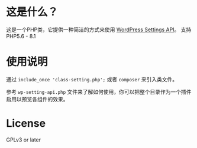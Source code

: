 # 这是什么？

这是一个PHP类，它提供一种简洁的方式来使用 [WordPress Settings API](http://codex.wordpress.org/Settings_API)。
支持 PHP5.6 - 8.1

# 使用说明

通过 `include_once 'class-setting.php';` 或者 `composer` 来引入类文件。

参考 `wp-setting-api.php` 文件来了解如何使用，你可以把整个目录作为一个插件启用以预览各组件的效果。

# License

GPLv3 or later
